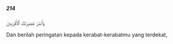 ##### 214

<span class="ayah">وَأَنذِرْ عَشِيرَتَكَ ٱلْأَقْرَبِينَ</span>

<span class="ayah_translation">Dan berilah peringatan kepada kerabat-kerabatmu yang terdekat,</span>
